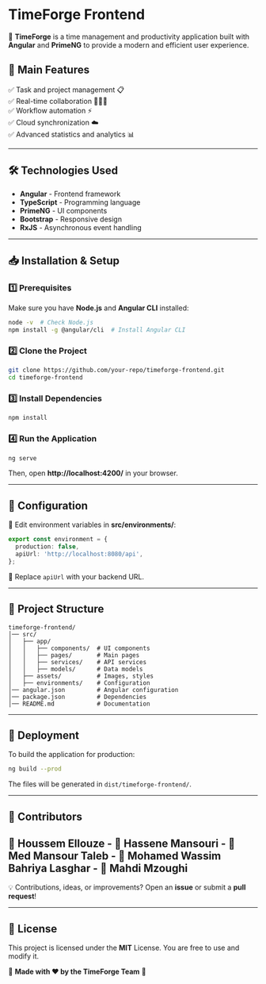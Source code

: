 # TimeForge Frontend

🚀 **TimeForge** is a time management and productivity application built with **Angular** and **PrimeNG** to provide a modern and efficient user experience.

## 📌 Main Features
✅ Task and project management 📋  
✅ Real-time collaboration 🧑‍🤝‍🧑  
✅ Workflow automation ⚡  
✅ Cloud synchronization ☁️  
✅ Advanced statistics and analytics 📊  

---

## 🛠️ Technologies Used
- **Angular** - Frontend framework
- **TypeScript** - Programming language
- **PrimeNG** - UI components
- **Bootstrap** - Responsive design
- **RxJS** - Asynchronous event handling

---

## 📥 Installation & Setup

### 1️⃣ Prerequisites
Make sure you have **Node.js** and **Angular CLI** installed:
```sh
node -v  # Check Node.js
npm install -g @angular/cli  # Install Angular CLI
```

### 2️⃣ Clone the Project
```sh
git clone https://github.com/your-repo/timeforge-frontend.git
cd timeforge-frontend
```

### 3️⃣ Install Dependencies
```sh
npm install
```

### 4️⃣ Run the Application
```sh
ng serve
```
Then, open **http://localhost:4200/** in your browser.

---

## 🔧 Configuration

🔹 Edit environment variables in **src/environments/**:
```ts
export const environment = {
  production: false,
  apiUrl: 'http://localhost:8080/api',
};
```

🔹 Replace `apiUrl` with your backend URL.

---

## 📁 Project Structure
```
timeforge-frontend/
│── src/
│   ├── app/
│   │   ├── components/  # UI components
│   │   ├── pages/       # Main pages
│   │   ├── services/    # API services
│   │   ├── models/      # Data models
│   ├── assets/          # Images, styles
│   ├── environments/    # Configuration
│── angular.json         # Angular configuration
│── package.json         # Dependencies
│── README.md            # Documentation
```

---

## 🚀 Deployment
To build the application for production:
```sh
ng build --prod
```
The files will be generated in `dist/timeforge-frontend/`.

---

## 👥 Contributors
👤 **Houssem Ellouze** -
👤 **Hassene Mansouri** -
👤 **Med Mansour Taleb** -
👤 **Mohamed Wassim Bahriya Lasghar** -
👤 **Mahdi Mzoughi**  
-
💡 Contributions, ideas, or improvements? Open an **issue** or submit a **pull request**!

---

## 📜 License
This project is licensed under the **MIT** License. You are free to use and modify it.

🔹 **Made with ❤️ by the TimeForge Team** 🚀

